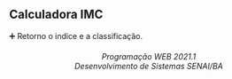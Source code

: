 ## Calculadora IMC 

➕ Retorno o indice e a classificação.


<h6 align="center">Programação WEB 2021.1 <br>
Desenvolvimento de Sistemas SENAI/BA </h6>
